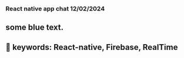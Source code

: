 ### React native app chat 12/02/2024

## <span style=“color:blue”>some blue text</span>.

## 🔑 keywords: React-native, Firebase, RealTime
